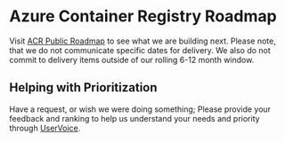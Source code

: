 # Azure Container Registry Roadmap

Visit [ACR Public Roadmap](https://github.com/orgs/Azure/projects/259) to see what we are building next. Please note, that we do not communicate specific dates for delivery. We also do not commit to delivery items outside of our rolling 6-12 month window.

## Helping with Prioritization

Have a request, or wish we were doing something; Please provide your feedback and ranking to help us understand your needs and priority through [UserVoice][uservoice].

[uservoice]:                https://aka.ms/acr/uservoice